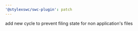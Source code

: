 ```yaml
---
'@stylexswc/swc-plugin': patch
---
```


add new cycle to prevent filing state for non application's files
